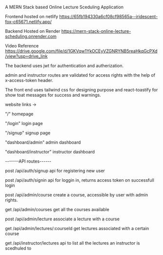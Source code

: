 
A MERN Stack based Online Lecture Sceduling Application

Frontend hosted on netlify
https://65fb194330a6cf08cf98565a--iridescent-fox-c65671.netlify.app/

Backend Hosted on Render 
https://mern-stack-online-lecture-scheduling.onrender.com

Video Reference 
https://drive.google.com/file/d/1GKVqw1YkOCEyVZGNRYNB5reaHkqGcPXd/view?usp=drive_link


The backend uses jwt for authentication and autherization.

admin and instructor routes are validated for access rights with the help of x-access-token header.

The front end uses tailwind css for designing purpose and react-toastify for show toat messages for success and warnings.

website links ->

"/" homepage

"/login"  login page

"/signup"  signup page

"dashboard/admin"  admin dashboard

"dashboard/instructor" instructor dashboard

-------API routes------ 

post /api/auth/signup  api for registering new user

post /api/auth/signin  api for loggin in, returns access token on successfull login

post /api/admin/course  create a course, accessible by user with admin rights.

get /api/admin/courses  get all the courses available

post /api/admin/lecture  associate a lecture with a course

get /api/admin/lectures/:courseId  get lectures associated with a certain course

get /api/instructor/lectures api to list all the lectures an instructor is scedhuled to


